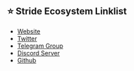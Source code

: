 ## ⭐️ Stride Ecosystem Linklist
- <a href="https://www.stride.zone/" target="_blank">Website</a>
- <a href="https://twitter.com/stride_zone" target="_blank">Twitter</a>
- <a href="https://t.me/stride_official" target="_blank">Telegram Group</a>
- <a href="https://discord.com/invite/GnKmheRDPV" target="_blank">Discord Server</a>
- <a href="https://github.com/Stride-Labs" target="_blank">Github</a>
